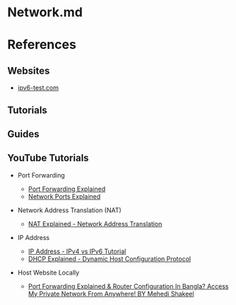 # Network.md

# References

## Websites

* [ipv6-test.com](https://ipv6-test.com/)

## Tutorials

## Guides

## YouTube Tutorials

* Port Forwarding
  * [Port Forwarding Explained](https://www.youtube.com/watch?v=2G1ueMDgwxw)
  * [Network Ports Explained](https://www.youtube.com/watch?v=g2fT-g9PX9o)

* Network Address Translation (NAT)
  * [NAT Explained - Network Address Translation](https://www.youtube.com/watch?v=FTUV0t6JaDA)

* IP Address
  * [IP Address - IPv4 vs IPv6 Tutorial](https://www.youtube.com/watch?v=ThdO9beHhpA)
  * [DHCP Explained - Dynamic Host Configuration Protocol](https://www.youtube.com/watch?v=e6-TaH5bkjo)

* Host Website Locally
  * [Port Forwarding Explained & Router Configuration In Bangla? Access My Private Network From Anywhere! BY Mehedi Shakeel](https://www.youtube.com/watch?v=D4Z1cNebevI)

